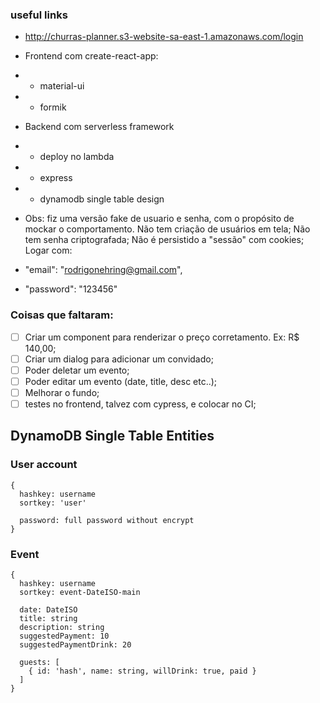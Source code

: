 ### useful links

- http://churras-planner.s3-website-sa-east-1.amazonaws.com/login

- Frontend com create-react-app:
- - material-ui
- - formik

- Backend com serverless framework
- - deploy no lambda
- - express
- - dynamodb single table design

- Obs: fiz uma versão fake de usuario e senha, com o propósito de mockar o comportamento. Não tem criação de usuários em tela; Não tem senha criptografada; Não é persistido a "sessão" com cookies;
  Logar com:
- "email": "rodrigonehring@gmail.com",
- "password": "123456"

### Coisas que faltaram:

- [ ] Criar um component para renderizar o preço corretamento. Ex: R\$ 140,00;
- [ ] Criar um dialog para adicionar um convidado;
- [ ] Poder deletar um evento;
- [ ] Poder editar um evento (date, title, desc etc..);
- [ ] Melhorar o fundo;
- [ ] testes no frontend, talvez com cypress, e colocar no CI;

## DynamoDB Single Table Entities

### User account

```
{
  hashkey: username
  sortkey: 'user'

  password: full password without encrypt
}
```

### Event

```
{
  hashkey: username
  sortkey: event-DateISO-main

  date: DateISO
  title: string
  description: string
  suggestedPayment: 10
  suggestedPaymentDrink: 20

  guests: [
    { id: 'hash', name: string, willDrink: true, paid }
  ]
}
```
